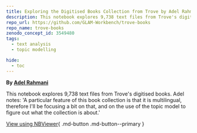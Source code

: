 ```yaml
---
title: Exploring the Digitised Books Collection from Trove by Adel Rahmani
description: This notebook explores 9,738 text files from Trove's digitised books.
repo_url: https://github.com/GLAM-Workbench/trove-books
repo_name: trove-books
zenodo_concept_id: 3549480
tags:
  - text analysis
  - topic modelling

hide:
  - toc
---
```


**By [Adel Rahmani](https://twitter.com/dinkumdata)**

This notebook explores 9,738 text files from Trove's digitised books. Adel notes:
'A particular feature of this book collection is that it is multilingual, therefore I'll be focusing a bit on that, and on the use of the topic model to figure out what the collection is about.'

[View using NBViewer](https://nbviewer.jupyter.org/github/adelr/trove-books/blob/master/Trove_Digitised_Books.ipynb){ .md-button .md-button--primary }

